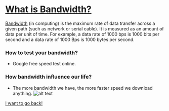 # [What is Bandwidth?](https://www.youtube.com/watch?v=wIVNGbDG85A)
[Bandwidth](https://en.wikipedia.org/wiki/Bandwidth_(computing)) (in computing) is the maximum rate of data transfer across a given path (such as network or serial cable). It is measured as an amount of data per unit of time. For example, a data rate of 1000 bps is 1000 bits per second and a data rate of 1000 Bps is 1000 bytes per second.
### How to test your bandwidth?
* Google free speed test online.
### How bandwidth influence our life?
* The more bandwidth we have, the more faster speed we download anything.
![alt text](https://www.bloncampus.com/migration_catalog/article22943387.ece/alternates/FREE_730/BLoCbandwidth)

[I want to go back!](https://github.com/cnhuijiang/Digital-Information/blob/master/README.md)
